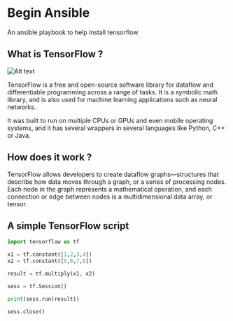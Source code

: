 # Begin Ansible
An ansible playbook to help install tensorflow  
  
## What is TensorFlow ?  
![Alt text](https://upload.wikimedia.org/wikipedia/commons/thumb/1/11/TensorFlowLogo.svg/420px-TensorFlowLogo.svg.png?raw=true "Title")

TensorFlow is a free and open-source software library for dataflow and differentiable programming across a range of tasks. It is a symbolic math library, and is also used for machine learning applications such as neural networks.  
  
It was built to run on multiple CPUs or GPUs and even mobile operating systems, and it has several wrappers in several languages like Python, C++ or Java. 
  
## How does it work ?  
TensorFlow allows developers to create dataflow graphs—structures that describe how data moves through a graph, or a series of processing nodes. Each node in the graph represents a mathematical operation, and each connection or edge between nodes is a multidimensional data array, or tensor.
  
## A simple TensorFlow script 
```python
import tensorflow as tf

x1 = tf.constant([1,2,3,4])
x2 = tf.constant([5,6,7,8])

result = tf.multiply(x1, x2)

sess = tf.Session()

print(sess.run(result))

sess.close()
```
